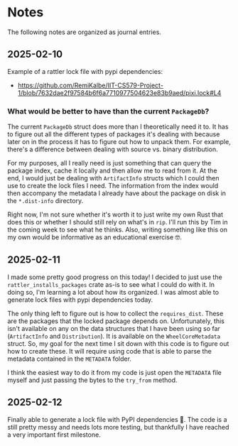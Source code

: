 # Notes

The following notes are organized as journal entries.

## 2025-02-10

Example of a rattler lock file with pypi dependencies:

- https://github.com/RemiKalbe/IIT-CS579-Project-1/blob/7632dae2f97584b6f6a7710977504623e83b9aed/pixi.lock#L4


### What would be better to have than the current `PackageDb`?

The current `PackageDb` struct does more than I theoretically need it to. It has
to figure out all the different types of packages it's dealing with because later
on in the process it has to figure out how to unpack them. For example, there's a
difference between dealing with source vs. binary distribution.

For my purposes, all I really need is just something that can query the package
index, cache it locally and then allow me to read from it. At the end, I would
just be dealing with `ArtifactInfo` structs which I could then use to
create the lock files I need. The information from the index would then accompany
the metadata I already have about the package on disk in the `*.dist-info` directory.

Right now, I'm not sure whether it's worth it to just write my own Rust that does this
or whether I should still rely on what's in `rip`. I'll run this by Tim in the coming
week to see what he thinks. Also, writing something like this on my own would be informative
as an educational exercise 🤓.

## 2025-02-11

I made some pretty good progress on this today! I decided to just use the `rattler_installs_packages`
crate as-is to see what I could do with it. In doing so, I'm learning a lot about how its
organized. I was almost able to generate lock files with pypi dependencies today.

The only thing left to figure out is how to collect the `requires_dist`. These are the packages
that the locked package depends on. Unfortunately, this isn't available on any on the data
structures that I have been using so far (`ArtifactInfo` and `Distribution`). It is available
on the `WheelCoreMetadata` struct. So, my goal for the next time I sit down with this code is to
figure out how to create these. It will require using code that is able to parse the metadata
contained in the `METADATA` folder.

I think the easiest way to do it from my code is just open the `METADATA` file myself and
just passing the bytes to the `try_from` method.

## 2025-02-12

Finally able to generate a lock file with PyPI dependencies 🥲. The code is a still pretty
messy and needs lots more testing, but thankfully I have reached a very important first milestone.